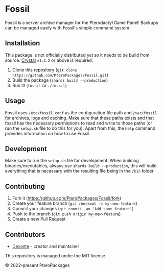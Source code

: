 # Fossil
Fossil is a server archive manager for the Pterodactyl Game Panel! Backups can be managed easily with Fossil's simple command system.

## Installation
This package is not officially distributed yet so it needs to be build from source. [Crystal](https://crystal-lang.org/install/) `v1.3.2` or above is required.

1. Clone this repository (`git clone https://github.com/PteroPackages/Fossil.git`)
2. Build the package (`shards build --production`)
3. Run it! (`fossil` or `./fossil`)

## Usage
Fossil uses `/etc/fossil.conf` as the configuration file path and `/var/fossil` for archives, logs and caching. Make sure that these paths exists and that fossil has the necessary permissions to read and write to those paths (or run the `setup.sh` file to do this for you). Apart from this, the `help` command provides information on how to use Fossil.

## Development
Make sure to run the `setup.sh` file for development. When building binaries/executables, always use `shards build --production`, this will build everything that is necessary with the resulting file being in the `/bin` folder.

## Contributing
1. Fork it (<https://github.com/PteroPackages/Fossil/fork>)
2. Create your feature branch (`git checkout -b my-new-feature`)
3. Commit your changes (`git commit -am 'Add some feature'`)
4. Push to the branch (`git push origin my-new-feature`)
5. Create a new Pull Request

## Contributors
- [Devonte](https://github.com/devnote-dev) - creator and maintainer

This repository is managed under the MIT license.

© 2022-present PteroPackages
